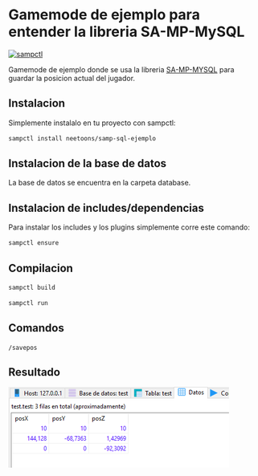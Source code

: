 # Gamemode de ejemplo para entender la libreria SA-MP-MySQL

[![sampctl](https://img.shields.io/badge/sampctl-SampSqlEjemplo-2f2f2f.svg?style=for-the-badge)](https://github.com/neetoons/samp-sql-ejemplo)

Gamemode de ejemplo donde se usa la libreria [SA-MP-MYSQL](https://github.com/pBlueG/SA-MP-MySQL) para guardar la posicion actual del jugador.

##  Instalacion

Simplemente instalalo en tu proyecto con sampctl:
```bash
sampctl install neetoons/samp-sql-ejemplo
```

## Instalacion de la base de datos 
La base de datos se encuentra en la carpeta database.


## Instalacion de includes/dependencias
Para instalar los includes y los plugins simplemente corre este comando:
```bash
sampctl ensure
```
## Compilacion
```bash
sampctl build 
```
```bash
sampctl run
```
## Comandos
```
/savepos
```

## Resultado
![imagen resultado](https://github.com/neetoons/samp-sql-ejemplo/blob/main/resultado.png)